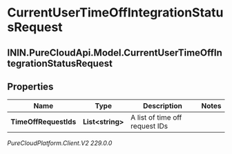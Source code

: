 # CurrentUserTimeOffIntegrationStatusRequest

## ININ.PureCloudApi.Model.CurrentUserTimeOffIntegrationStatusRequest

## Properties

|Name | Type | Description | Notes|
|------------ | ------------- | ------------- | -------------|
| **TimeOffRequestIds** | **List&lt;string&gt;** | A list of time off request IDs | |



_PureCloudPlatform.Client.V2 229.0.0_
